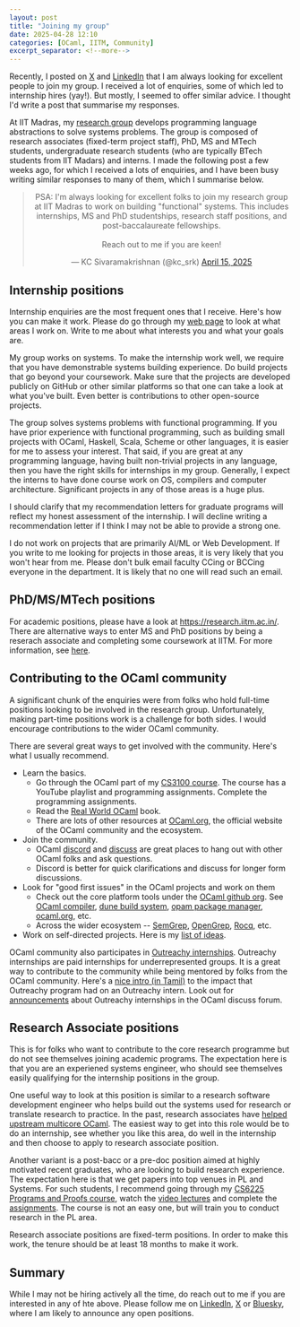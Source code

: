 ```yaml
---
layout: post
title: "Joining my group"
date: 2025-04-28 12:10
categories: [OCaml, IITM, Community]
excerpt_separator: <!--more-->
---
```


Recently, I posted on [X](https://x.com/kc_srk/status/1912008952340164804) and
[LinkedIn](https://www.linkedin.com/posts/kc-sivaramakrishnan-25061a14_kc-sivaramakrishnan-activity-7317777561936183296-8hH-/)
that I am always looking for excellent people to join my group. I received a lot
of enquiries, some of which led to internship hires (yay!). But mostly, I seemed
to offer similar advice. I thought I'd write a post that summarise my responses.

<!--more-->

At IIT Madras, my [research group](https://github.com/prismlab) develops
programming language abstractions to solve systems problems. The group is
composed of research associates (fixed-term project staff), PhD, MS and MTech
students, undergraduate research students (who are typically BTech students from
IIT Madars) and interns. I made the following post a few weeks ago, for which I
received a lots of enquiries, and I have been busy writing similar responses to
many of them, which I summarise below.

<center>
<blockquote class="twitter-tweet"><p lang="en" dir="ltr">PSA: I&#39;m always looking for excellent folks to join my research group at IIT Madras to work on building &quot;functional&quot; systems. This includes internships, MS and PhD studentships, research staff positions, and post-baccalaureate fellowships. <br><br>Reach out to me if you are keen!</p>&mdash; KC Sivaramakrishnan (@kc_srk) <a href="https://twitter.com/kc_srk/status/1912008952340164804?ref_src=twsrc%5Etfw">April 15, 2025</a></blockquote> <script async src="https://platform.twitter.com/widgets.js" charset="utf-8"></script>
</center>

## Internship positions

Internship enquiries are the most frequent ones that I receive. Here's how you
can make it work.  Please do go through my [web page](https://kcsrk.info) to
look at what areas I work on. Write to me about what interests you and what your
goals are.

My group works on systems. To make the internship work well, we require that you
have demonstrable systems building experience. Do build projects that go beyond
your coursework.  Make sure that the projects are developed publicly on GitHub
or other similar platforms so that one can take a look at what you've
built. Even better is contributions to other open-source projects.

The group solves systems problems with functional programming. If you have prior
experience with functional programming, such as building small projects with
OCaml, Haskell, Scala, Scheme or other languages, it is easier for me to assess
your interest. That said, if you are great at any programming language, having
built non-trivial projects in any language, then you have the right skills for
internships in my group. Generally, I expect the interns to have done course
work on OS, compilers and computer architecture. Significant projects in any of
those areas is a huge plus.

I should clarify that my recommendation letters for graduate programs will
reflect my honest assessment of the internship. I will decline writing a
recommendation letter if I think I may not be able to provide a strong one.

I do not work on projects that are primarily AI/ML or Web Development. If you
write to me looking for projects in those areas, it is very likely that you
won't hear from me. Please don't bulk email faculty CCing or BCCing everyone in
the department. It is likely that no one will read such an email.

## PhD/MS/MTech positions

For academic positions, please have a look at <https://research.iitm.ac.in/>.
There are alternative ways to enter MS and PhD positions by being a reserach
associate and completing some coursework at IITM. For more information, see
[here](https://cystar.iitm.ac.in/join-us/#:~:text=Pathways%20to%20IIT%20Madras).

## Contributing to the OCaml community

A significant chunk of the enquiries were from folks who hold full-time
positions looking to be involved in the research group. Unfortunately, making
part-time positions work is a challenge for both sides. I would encourage
contributions to the wider OCaml community.

There are several great ways to get involved with the community. Here's what I
usually recommend.

* Learn the basics.
  + Go through the OCaml part of my [CS3100 course](https://github.com/kayceesrk/cs3100_m20). The course has a YouTube
  playlist and programming assignments. Complete the programming assignments.
  + Read the [Real World OCaml](https://dev.realworldocaml.org/) book.
  + There are lots of other resources at [OCaml.org](https://ocaml.org/), the official website of the OCaml community and the ecosystem.
* Join the community.
  + OCaml [discord](https://discord.com/invite/ZBgYuvR) and [discuss](https://discuss.ocaml.org/) are great places to hang out with other OCaml folks and ask questions.
  + Discord is better for quick clarifications and discuss for longer form discussions.
* Look for "good first issues" in the OCaml projects and work on them
  + Check out the core platform tools under the [OCaml github org](https://github.com/search?q=label%3A%22good+first+issue%22+language%3AOCaml+state%3Aopen+org%3Aocaml&type=issues). See [OCaml compiler](https://github.com/ocaml/ocaml/issues?q=is%3Aissue%20state%3Aopen%20label%3A%22good%20first%20issue%22), [dune build system](https://github.com/ocaml/dune/issues?q=is%3Aissue%20state%3Aopen%20label%3A%22good%20first%20issue%22), [opam package manager](https://github.com/ocaml/opam/issues?q=is%3Aissue%20state%3Aopen%20label%3A%22easy%20first%20issue%22), [ocaml.org](https://github.com/ocaml/ocaml.org/issues?q=is%3Aissue%20state%3Aopen%20label%3A%22good%20first%20issue%22), etc.
  + Across the wider ecosystem -- [SemGrep](https://github.com/semgrep/semgrep/issues?q=is%3Aissue%20state%3Aopen%20label%3A%22good%20first%20issue%22%20), [OpenGrep](https://github.com/opengrep/opengrep/issues?q=is%3Aissue%20state%3Aopen%20label%3A%22good%20first%20issue%22), [Rocq](https://github.com/rocq-prover/rocq/issues?q=is%3Aissue%20state%3Aopen%20label%3A%22good%20first%20issue%22), etc.
* Work on self-directed projects. Here is my [list of ideas](https://github.com/tarides/hackocaml).

OCaml community also participates in [Outreachy
internships](https://ocaml.org/outreachy). Outreachy internships are paid
internships for underrepresented groups. It is a great way to contribute to the
community while being mentored by folks from the OCaml community. Here's a [nice
intro (in Tamil)](https://www.youtube.com/watch?v=5eLRm8riAnI&t=970s) to the
impact that Outreachy program had on an Outreachy intern. Look out for
[announcements](https://discuss.ocaml.org/t/outreachy-june-2025/16154) about
Outreachy internships in the OCaml discuss forum.

## Research Associate positions

This is for folks who want to contribute to the core research programme but do
not see themselves joining academic programs. The expectation here is that you
are an experiened systems engineer, who should see themselves easily qualifying
for the internship positions in the group.

One useful way to look at this position is similar to a research software
development engineer who helps build out the systems used for research or
translate research to practice. In the past, research associates have [helped
upstream multicore
OCaml](https://kcsrk.info/ocaml/multicore/job/2019/09/16/1115-multicore-job/).
The easiest way to get into this role would be to do an internship, see whether
you like this area, do well in the internship and then choose to apply to
research associate position.

Another variant is a post-bacc or a pre-doc position aimed at highly motivated
recent graduates, who are looking to build research experience. The expectation
here is that we get papers into top venues in PL and Systems. For such students,
I recommend going through my [CS6225 Programs and Proofs
course](https://github.com/kayceesrk/cs6225_s25_iitm), watch the [video
lectures](https://www.youtube.com/playlist?list=PLt0HgEXFOHdkfd7phdKKmTIuwHEvPX0qb)
and complete the
[assignments](https://github.com/kayceesrk/cs6225_s25_iitm/tree/main/assignments).
The course is not an easy one, but will train you to conduct research in the PL
area.

Research associate positions are fixed-term positions. In order to make this
work, the tenure should be at least 18 months to make it work.

## Summary

While I may not be hiring actively all the time, do reach out to me if you are
interested in any of hte above. Please follow me on
[LinkedIn](https://www.linkedin.com/in/kc-sivaramakrishnan-25061a14/),
[X](https://x.com/kc_srk) or [Bluesky](https://bsky.app/profile/kcsrk.info),
where I am likely to announce any open positions.
